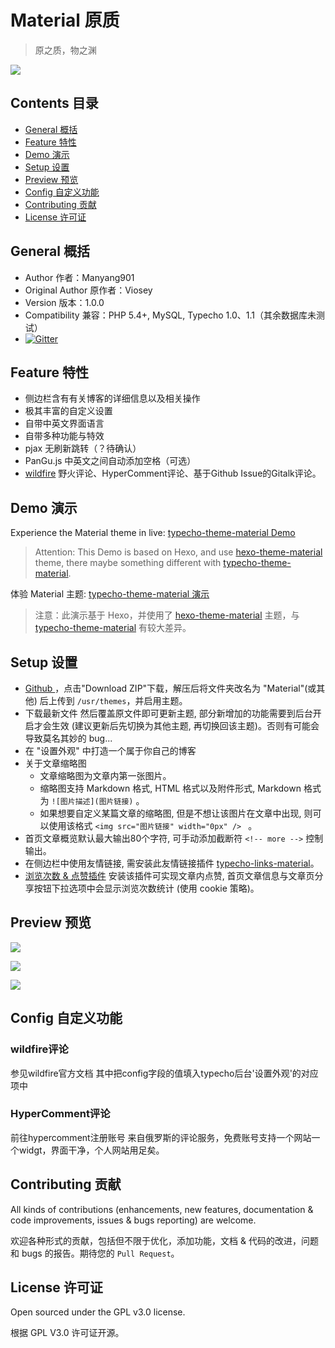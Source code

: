 # Material 原质

>原之质，物之渊

![](https://qiniu.viosey.com/img/Material-Phone-Render.png)


## Contents 目录

- [General 概括](#general-概括)
- [Feature 特性](#feature-特性)
- [Demo 演示](#demo-演示)
- [Setup 设置](#setup-设置)
- [Preview 预览](#preview-预览)
- [Config 自定义功能](#config-自定义功能)
- [Contributing 贡献](#contributing-贡献)
- [License 许可证](#license-许可证)


## General 概括

- Author 作者：Manyang901
- Original Author 原作者：Viosey
- Version 版本：1.0.0
- Compatibility 兼容：PHP 5.4+, MySQL, Typecho 1.0、1.1（其余数据库未测试）
- [![Gitter](https://img.shields.io/gitter/room/material-theme/typecho.svg?style=flat-square)](https://gitter.im/material-theme/typecho?utm_source=share-link&utm_medium=link&utm_campaign=share-link)


## Feature 特性

- 侧边栏含有有关博客的详细信息以及相关操作
- 极其丰富的自定义设置
- 自带中英文界面语言
- 自带多种功能与特效
- pjax 无刷新跳转（？待确认）
- PanGu.js 中英文之间自动添加空格（可选）
- [wildfire](https://github.com/cheng-kang/wildfire) 野火评论、HyperComment评论、基于Github Issue的Gitalk评论。

## Demo 演示

Experience the Material theme in live: [typecho-theme-material Demo](https://blog.viosey.com)

>Attention: This Demo is based on Hexo, and use [hexo-theme-material](https://github.com/viosey/hexo-theme-material) theme, there maybe something different with [typecho-theme-material](https://github.com/viosey/typecho-theme-material).

体验 Material 主题: [typecho-theme-material 演示](https://blog.viosey.com)

>注意：此演示基于 Hexo，并使用了 [hexo-theme-material](https://github.com/viosey/hexo-theme-material) 主题，与 [typecho-theme-material](https://github.com/viosey/typecho-theme-material) 有较大差异。

## Setup 设置

- [Github ](https://github.com/manyang901/material/releases)，点击"Download ZIP"下载，解压后将文件夹改名为 "Material"(或其他) 后上传到 `/usr/themes`，并启用主题。
- 下载最新文件 然后覆盖原文件即可更新主题, 部分新增加的功能需要到后台开启才会生效 (建议更新后先切换为其他主题, 再切换回该主题)。否则有可能会导致莫名其妙的 bug...
- 在 "设置外观" 中打造一个属于你自己的博客
- 关于文章缩略图
	- 文章缩略图为文章内第一张图片。
	- 缩略图支持 Markdown 格式, HTML 格式以及附件形式, Markdown 格式为 `![图片描述](图片链接)` 。
	- 如果想要自定义某篇文章的缩略图, 但是不想让该图片在文章中出现, 则可以使用该格式 `<img src="图片链接" width="0px" /> ` 。
- 首页文章概览默认最大输出80个字符, 可手动添加截断符 `<!-- more -->` 控制输出。
- 在侧边栏中使用友情链接, 需安装此友情链接插件  [typecho-links-material](https://github.com/viosey/typecho-links-material)。
- [浏览次数 & 点赞插件](https://github.com/manyang901/TeStat/archive/1.0.0.zip) 安装该插件可实现文章内点赞, 首页文章信息与文章页分享按钮下拉选项中会显示浏览次数统计 (使用 cookie 策略)。


## Preview 预览


![](https://qiniu.viosey.com/img/typecho-theme-material-screenshot.jpg)

![](https://qiniu.viosey.com/img/typecho-theme-material-vertical.jpg)

![](https://qiniu.viosey.com/img/TM-2.0-Rem-1.png)



## Config 自定义功能

### wildfire评论

参见wildfire官方文档
其中把config字段的值填入typecho后台'设置外观'的对应项中

### HyperComment评论
前往hypercomment注册账号
来自俄罗斯的评论服务，免费账号支持一个网站一个widgt，界面干净，个人网站用足矣。


## Contributing 贡献

All kinds of contributions (enhancements, new features, documentation & code improvements, issues & bugs reporting) are welcome.

欢迎各种形式的贡献，包括但不限于优化，添加功能，文档 & 代码的改进，问题和 bugs 的报告。期待您的 `Pull Request`。


## License 许可证

Open sourced under the GPL v3.0 license.

根据 GPL V3.0 许可证开源。

<!--stackedit_data:
eyJoaXN0b3J5IjpbNDczOTg1OTg5XX0=
-->